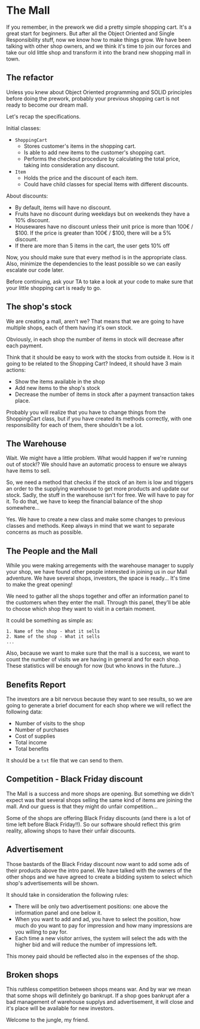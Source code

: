 # The Mall

If you remember, in the prework we did a pretty simple shopping cart. It's a great start for beginners.  But after all the Object Oriented and Single Responsibility stuff, now we know how to make things grow. We have been talking with other shop owners, and we think it's time to join our forces and take our old little shop and transform it into the brand new shopping mall in town.

## The refactor

Unless you knew about Object Oriented programming and SOLID principles before doing the prework, probably your previous shopping cart is not ready to become our dream mall.

Let's recap the specifications. 

Initial classes:

* `ShoppingCart`
  * Stores customer's items in the shopping cart.
  * Is able to add new items to the customer's shopping cart.
  * Performs the checkout procedure by calculating the total price, taking into consideration any discount.
* `Item`
  * Holds the price and the discount of each item.
  * Could have child classes for special Items with different discounts.

About discounts: 

* By default, items will have no discount.
* Fruits have no discount during weekdays but on weekends they have a 10% discount.
* Housewares have no discount unless their unit price is more than 100€ / $100. If the price is greater than 100€ / $100, there will be a 5% discount.
* If there are more than 5 items in the cart, the user gets 10% off

Now, you should make sure that every method is in the appropriate class. Also, minimize the dependencies to the least possible so we can easily escalate our code later.

Before continuing, ask your TA to take a look at your code to make sure that your little shopping cart is ready to go.

## The shop's stock

We are creating a mall, aren't we? That means that we are going to have multiple shops, each of them having it's own stock.

Obviously, in each shop the number of items in stock will decrease after each payment.

Think that it should be easy to work with the stocks from outside it. How is it going to be related to the Shopping Cart? Indeed, it should have 3 main actions:

* Show the items available in the shop
* Add new items to the shop's stock
* Decrease the number of items in stock after a payment transaction takes place.

Probably you will realize that you have to change things from the ShoppingCart class, but if you have created its methods correctly, with one responsibility for each of them, there shouldn't be a lot.

## The Warehouse

Wait. We might have a little problem. What would happen if we're running out of stock!? We should have an automatic process to ensure we always have items to sell.

So, we need a method that checks if the stock of an item is low and triggers an order to the supplying warehouse to get more products and update our stock. Sadly, the stuff in the warehouse isn't for free. We will have to pay for it. To do that, we have to keep the financial balance of the shop somewhere...

Yes. We have to create a new class and make some changes to previous classes and methods. Keep always in mind that we want to separate concerns as much as possible.

## The People and the Mall

While you were making arregements with the warehouse manager to supply your shop, we have found other people interested in joining us in our Mall adventure. We have several shops, investors, the space is ready... It's time to make the great opening!

We need to gather all the shops together and offer an information panel to the customers when they enter the mall. Through this panel, they'll be able to choose which shop they want to visit in a certain moment.

It could be something as simple as:

```
1. Name of the shop - What it sells
2. Name of the shop - What it sells
...
```

Also, because we want to make sure that the mall is a success, we want to count the number of visits we are having in general and for each shop. These statistics will be enough for now (but who knows in the future...)

## Benefits Report

The investors are a bit nervous because they want to see results, so we are going to generate a brief document for each shop where we will reflect the following data:

* Number of visits to the shop
* Number of purchases
* Cost of supplies
* Total income
* Total benefits

It should be a `txt` file that we can send to them.


## Competition - Black Friday discount

The Mall is a success and more shops are opening. But something we didn't expect was that several shops selling the same kind of items are joining the mall. And our guess is that they might do unfair competition...

Some of the shops are offering Black Friday discounts (and there is a lot of time left before Black Friday!!). So our software should reflect this grim reality, allowing shops to have their unfair discounts. 

## Advertisement

Those bastards of the Black Friday discount now want to add some ads of their products above the intro panel. We have talked with the owners of the other shops and we have agreed to create a bidding system to select which shop's advertisements will be shown.

It should take in consideration the following rules:
* There will be only two advertisement positions: one above the information panel and one below it.
* When you want to add and ad, you have to select the position, how much do you want to pay for impression and how many impressions are you willing to pay for.
* Each time a new visitor arrives, the system will select the ads with the higher bid and will reduce the number of impressions left.

This money paid should be reflected also in the expenses of the shop.

## Broken shops

This ruthless competition between shops means war. And by war we mean that some shops will definitely go bankrupt. If a shop goes bankrupt afer a bad management of warehouse supplys and advertisement, it will close and it's place will be available for new investors.

Welcome to the jungle, my friend.
